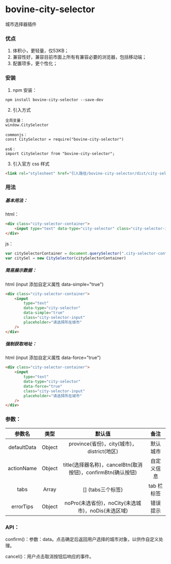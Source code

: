 ﻿# bovine-city-selector

城市选择器插件

### 优点

1. 体积小，更轻量，仅53KB；
2. 兼容性好，兼容目前市面上所有有兼容必要的浏览器，包括移动端；
3. 配置项多，更个性化；

### 安装

1.  npm 安装：

```
npm install bovine-city-selector --save-dev
```

2.  引入方式

```
全局变量：
window.CitySelector
```
```
commonjs：
const CitySelector = require("bovine-city-selector")
```
```
es6：
import CitySelector from "bovine-city-selector";
```

3.  引入官方 css 样式

```html
<link rel="stylesheet" href="引入路径/bovine-city-selector/dist/city-selector.css" />
```

### 用法

##### 基本用法：

html：

```html
<div class="city-selector-container">
	<input type="text" data-type="city-selector" class="city-selector-input" placeholder="请选择所在城市" />
</div>
```

js：

```javascript
var citySelectorContainer = document.querySelector(".city-selector-container")
var citySel = new CitySelector(citySelectorContainer)
```

##### 简易展示数据：

html (input 添加自定义属性 data-simple="true")

```html
<div class="city-selector-container">
	<input
		type="text"
		data-type="city-selector"
		data-simple="true"
		class="city-selector-input"
		placeholder="请选择所在城市"
	/>
</div>
```

##### 强制获取地址：

html (input 添加自定义属性 data-force="true")

```html
<div class="city-selector-container">
	<input
		type="text"
		data-type="city-selector"
		data-force="true"
		class="city-selector-input"
		placeholder="请选择所在城市"
	/>
</div>
```

### 参数：

|   参数名    |  类型  |                            默认值                            |    备注    |
| :---------: | :----: | :----------------------------------------------------------: | :--------: |
| defaultData | Object |          province(省份)，city(城市)，district(地区)          |  默认城市  |
| actionName  | Object | title(选择器名称)，cancelBtn(取消按钮)，confirmBtn(确认按钮) | 自定义信息 |
|    tabs     | Array  |                       [] (tabs三个标签)                       | tab 栏标签 |
|  errorTips  | Object |      noPro(未选省份)，noCity(未选城市)，noDis(未选区域)      |  错误提示  |

### API：

confirm()：参数：data。点击确定后返回用户选择的城市对象，以供作自定义处理。

cancel()：用户点击取消按钮后响应的事件。
